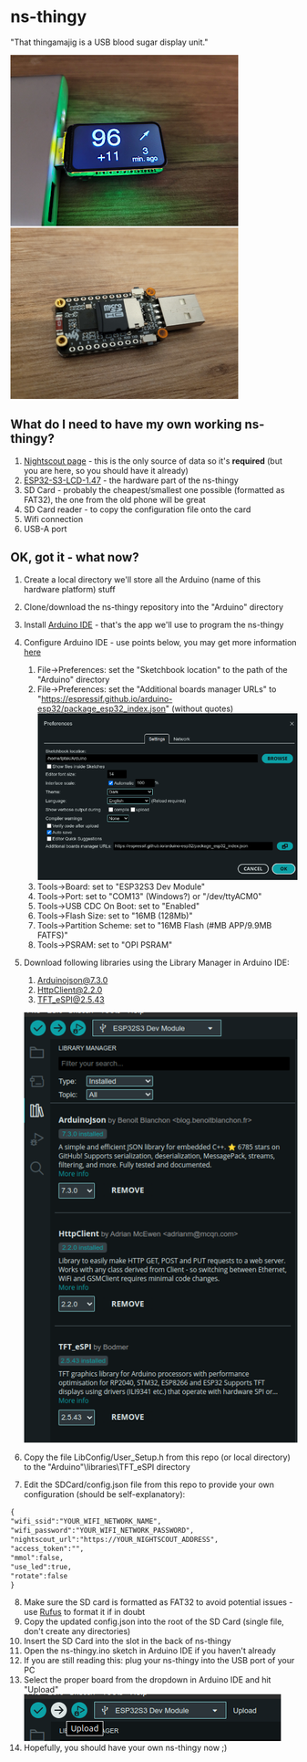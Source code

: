 # ns-thingy
"That thingamajig is a USB blood sugar display unit."

![ns-thingy working](Images/thingy-working.png) ![ns-thingy back](Images/thingy-back.png)

## What do I need to have my own working ns-thingy?
1. [Nightscout page](https://nightscout.github.io/) - this is the only source of data so it's **required** (but you are here, so you should have it already)
2. [ESP32-S3-LCD-1.47](https://www.waveshare.com/esp32-s3-lcd-1.47.htm) - the hardware part of the ns-thingy
3. SD Card - probably the cheapest/smallest one possible (formatted as FAT32), the one from the old phone will be great
4. SD Card reader - to copy the configuration file onto the card
5. Wifi connection
6. USB-A port

## OK, got it - what now?
1. Create a local directory we'll store all the Arduino (name of this hardware platform) stuff 
2. Clone/download the ns-thingy repository into the "Arduino" directory
3. Install [Arduino IDE](https://www.arduino.cc/en/software) - that's the app we'll use to program the ns-thingy
4. Configure Arduino IDE - use points below, you may get more information [here](https://www.waveshare.com/wiki/ESP32-S3-LCD-1.47) 
    1. File->Preferences: set the "Sketchbook location" to the path of the "Arduino" directory
    1. File->Preferences: set the "Additional boards manager URLs" to "https://espressif.github.io/arduino-esp32/package_esp32_index.json" (without quotes)
   ![Arduino IDE preferences](Images/arduino-preferences.png)
    1. Tools->Board: set to "ESP32S3 Dev Module"
    1. Tools->Port: set to "COM13" (Windows?) or "/dev/ttyACM0"
    1. Tools->USB CDC On Boot: set to "Enabled" 
    1. Tools->Flash Size: set to "16MB (128Mb)"
    1. Tools->Partition Scheme: set to "16MB Flash (#MB APP/9.9MB FATFS)"
    1. Tools->PSRAM: set to "OPI PSRAM"
5. Download following libraries using the Library Manager in Arduino IDE:
    1. Arduinojson@7.3.0
    1. HttpClient@2.2.0 
    1. TFT_eSPI@2.5.43

   ![Arduino IDE libraries](Images/arduino-libraries.png)
6. Copy the file LibConfig/User_Setup.h from this repo (or local directory) to the "Arduino"\libraries\TFT_eSPI directory
7. Edit the SDCard/config.json file from this repo to provide your own configuration (should be self-explanatory):
```
{
"wifi_ssid":"YOUR_WIFI_NETWORK_NAME",
"wifi_password":"YOUR_WIFI_NETWORK_PASSWORD",
"nightscout_url":"https://YOUR_NIGHTSCOUT_ADDRESS",
"access_token":"",
"mmol":false,
"use_led":true,
"rotate":false
}
```
8. Make sure the SD card is formatted as FAT32 to avoid potential issues - use [Rufus](https://rufus.ie) to format it if in doubt
9. Copy the updated config.json into the root of the SD Card (single file, don't create any directories)
10. Insert the SD Card into the slot in the back of ns-thingy 
11. Open the ns-thingy.ino sketch in Arduino IDE if you haven't already  
12. If you are still reading this: plug your ns-thingy into the USB port of your PC
13. Select the proper board from the dropdown in Arduino IDE and hit "Upload"
![Arduino IDE Upload](Images/arduino-upload.png) 
14. Hopefully, you should have your own ns-thingy now ;) 